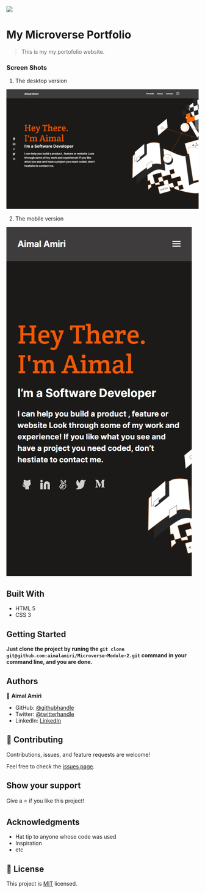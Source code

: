 ![](https://img.shields.io/badge/Microverse-blueviolet)

# My Microverse Portfolio

> This is my my portofolio website.


### Screen Shots

1. The desktop version

![Desktop version screenshot](./assets/jpeg/desktop-version.jpeg)

2. The mobile version

![Mobile version screenshot](./assets/jpeg/mobile-version.jpeg)

## Built With

- HTML 5
- CSS 3

## Getting Started

**Just clone the project by runing the `git clone git@github.com:aimalamiri/Microverse-Module-2.git` command in your command line, and you are done.**


## Authors

👤 **Aimal Amiri**

- GitHub: [@githubhandle](https://github.com/aimalamiri)
- Twitter: [@twitterhandle](https://twitter.com/Aimalamiri)
- LinkedIn: [LinkedIn](https://linkedin.com/in/aimal-amiri)

## 🤝 Contributing

Contributions, issues, and feature requests are welcome!

Feel free to check the [issues page](../../issues/).

## Show your support

Give a ⭐️ if you like this project!

## Acknowledgments

- Hat tip to anyone whose code was used
- Inspiration
- etc

## 📝 License

This project is [MIT](./MIT.md) licensed.